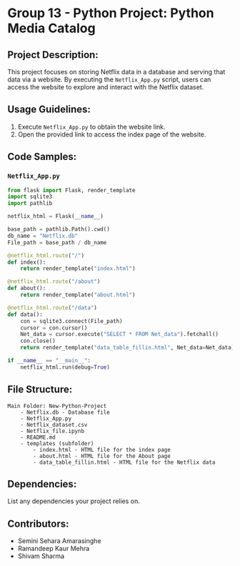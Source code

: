 # Group 13 - Python Project: Python Media Catalog

## Project Description:

This project focuses on storing Netflix data in a database and serving that data via a website. By executing the `Netflix_App.py` script, users can access the website to explore and interact with the Netflix dataset.

## Usage Guidelines:

1. Execute `Netflix_App.py` to obtain the website link.
2. Open the provided link to access the index page of the website.

## Code Samples:

### `Netflix_App.py`

```python
from flask import Flask, render_template
import sqlite3
import pathlib

netflix_html = Flask(__name__)

base_path = pathlib.Path().cwd()
db_name = "Netflix.db"
File_path = base_path / db_name

@netflix_html.route("/")
def index():
    return render_template("index.html")

@netflix_html.route("/about")
def about():
    return render_template("about.html")

@netflix_html.route("/data")
def data():
    con = sqlite3.connect(File_path)
    cursor = con.cursor()
    Net_data = cursor.execute("SELECT * FROM Net_data").fetchall()
    con.close()
    return render_template("data_table_fillin.html", Net_data=Net_data)

if __name__ == "__main__":
    netflix_html.run(debug=True)
```

## File Structure:

```
Main Folder: New-Python-Project
    - Netflix.db - Database file
    - Netflix_App.py
    - Netflix_dataset.csv
    - Netflix_file.ipynb
    - README.md
    - templates (subfolder)
        - index.html - HTML file for the index page
        - about.html - HTML file for the About page
        - data_table_fillin.html - HTML file for the Netflix data
```

## Dependencies:

List any dependencies your project relies on.

## Contributors:

- Semini Sehara Amarasinghe
- Ramandeep Kaur Mehra
- Shivam Sharma
